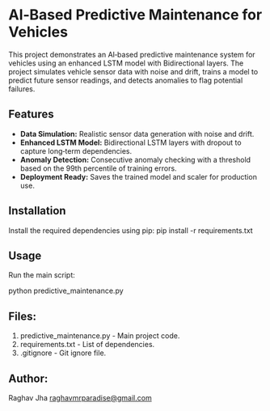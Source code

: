 # AI‑Based Predictive Maintenance for Vehicles

This project demonstrates an AI‑based predictive maintenance system for vehicles using an enhanced LSTM model with Bidirectional layers. The project simulates vehicle sensor data with noise and drift, trains a model to predict future sensor readings, and detects anomalies to flag potential failures.

## Features
- **Data Simulation:** Realistic sensor data generation with noise and drift.
- **Enhanced LSTM Model:** Bidirectional LSTM layers with dropout to capture long‑term dependencies.
- **Anomaly Detection:** Consecutive anomaly checking with a threshold based on the 99th percentile of training errors.
- **Deployment Ready:** Saves the trained model and scaler for production use.

## Installation
Install the required dependencies using pip:
pip install -r requirements.txt

## Usage
Run the main script:

python predictive_maintenance.py

## Files:
1. predictive_maintenance.py - Main project code.
2. requirements.txt - List of dependencies.
3. .gitignore - Git ignore file.

## Author:
Raghav Jha 
raghavmrparadise@gmail.com




